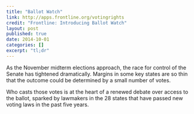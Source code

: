 ```yaml
---
title: "Ballot Watch"
link: http://apps.frontline.org/votingrights
credit: "Frontline: Introducing Ballot Watch"
layout: post
published: true
date: 2014-10-01
categories: []
excerpt: "tl;dr"
---
```


As the November midterm elections approach, the race for control of the Senate has tightened dramatically. Margins in some key states are so thin that the outcome could be determined by a small number of votes.

Who casts those votes is at the heart of a renewed debate over access to the ballot, sparked by lawmakers in the 28 states that have passed new voting laws in the past five years.

